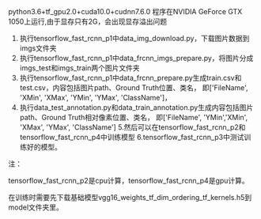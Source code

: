 python3.6+tf_gpu2.0+cuda10.0+cudnn7.6.0
程序在NVIDIA GeForce GTX 1050上运行,由于显存只有2G，会出现显存溢出问题

1. 执行tensorflow_fast_rcnn_p1中data_img_download.py，下载图片数据到imgs文件夹
2. 执行tensorflow_fast_rcnn_p1中data_frcnn_imgs_prepare.py，将图片分成imgs_test和imgs_train两个图片文件夹
3. 执行tensorflow_fast_rcnn_p1中data_frcnn_prepare.py生成train.csv和test.csv，内容包括图片path、Ground Truth位置、类名，
即['FileName', 'XMin', 'XMax', 'YMin', 'YMax', 'ClassName']，
4. 执行data_test_annotation.py和data_train_annotation.py生成内容包括图片path、Ground Truth相对像素位置、类名，
即['FileName', 'YMin','XMin', 'XMax',  'YMax', 'ClassName']
5.然后可以在tensorflow_fast_rcnn_p2和tensorflow_fast_rcnn_p4中训练模型
6.tensorflow_fast_rcnn_p3中测试训练好的模型。

注：

tensorflow_fast_rcnn_p2是cpu计算，tensorflow_fast_rcnn_p4是gpu计算。

在训练时需要先下载基础模型vgg16_weights_tf_dim_ordering_tf_kernels.h5到model文件夹里。

